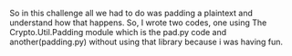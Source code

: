 So in this challenge all we had to do was padding a plaintext and understand how that happens. So, I wrote two codes, one using The Crypto.Util.Padding module which is the pad.py code and another(padding.py) without using that library because i was having fun. 
